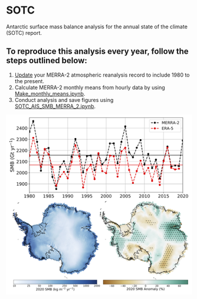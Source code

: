 # SOTC
Antarctic surface mass balance analysis for the annual state of the climate (SOTC) report. 

## To reproduce this analysis every year, follow the steps outlined below:
1. [Update](https://github.com/EricKeenan/download_MERRA2) your MERRA-2 atmospheric reanalysis record to include 1980 to the present. 
2. Calculate MERRA-2 monthly means from hourly data by using [Make_monthly_means.ipynb](https://github.com/EricKeenan/SOTC/blob/master/Make_monthly_means.ipynb).
3. Conduct analysis and save figures using [SOTC_AIS_SMB_MERRA_2.ipynb](https://github.com/EricKeenan/SOTC/blob/master/SOTC_AIS_SMB_MERRA_2.ipynb).

![](figures/Figure1_2020.png)
